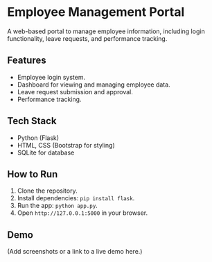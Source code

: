 # Employee Management Portal

A web-based portal to manage employee information, including login functionality, leave requests, and performance tracking.

## Features
- Employee login system.
- Dashboard for viewing and managing employee data.
- Leave request submission and approval.
- Performance tracking.

## Tech Stack
- Python (Flask)
- HTML, CSS (Bootstrap for styling)
- SQLite for database

## How to Run
1. Clone the repository.
2. Install dependencies: `pip install flask`.
3. Run the app: `python app.py`.
4. Open `http://127.0.0.1:5000` in your browser.

## Demo
(Add screenshots or a link to a live demo here.)
